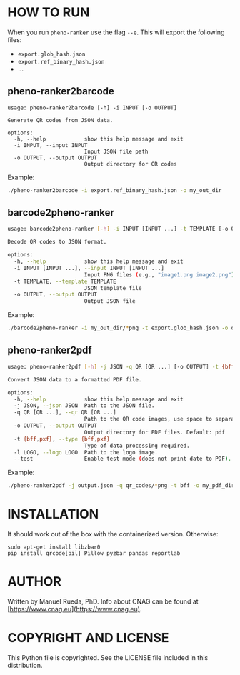 # HOW TO RUN

When you run `pheno-ranker` use the flag `--e`. This will export the following files:

- `export.glob_hash.json`
- `export.ref_binary_hash.json`
- ...

## pheno-ranker2barcode

```
usage: pheno-ranker2barcode [-h] -i INPUT [-o OUTPUT]

Generate QR codes from JSON data.

options:
  -h, --help            show this help message and exit
  -i INPUT, --input INPUT
                        Input JSON file path
  -o OUTPUT, --output OUTPUT
                        Output directory for QR codes
```

Example:

```bash
./pheno-ranker2barcode -i export.ref_binary_hash.json -o my_out_dir
```

## barcode2pheno-ranker

```bash
usage: barcode2pheno-ranker [-h] -i INPUT [INPUT ...] -t TEMPLATE [-o OUTPUT]

Decode QR codes to JSON format.

options:
  -h, --help            show this help message and exit
  -i INPUT [INPUT ...], --input INPUT [INPUT ...]
                        Input PNG files (e.g., "image1.png image2.png")
  -t TEMPLATE, --template TEMPLATE
                        JSON template file
  -o OUTPUT, --output OUTPUT
                        Output JSON file
```

Example:

```bash
./barcode2pheno-ranker -i my_out_dir/*png -t export.glob_hash.json -o output.json
```


## pheno-ranker2pdf

```bash
usage: pheno-ranker2pdf [-h] -j JSON -q QR [QR ...] [-o OUTPUT] -t {bff,pxf} [-l LOGO] [--test]

Convert JSON data to a formatted PDF file.

options:
  -h, --help            show this help message and exit
  -j JSON, --json JSON  Path to the JSON file.
  -q QR [QR ...], --qr QR [QR ...]
                        Path to the QR code images, use space to separate multiple files.
  -o OUTPUT, --output OUTPUT
                        Output directory for PDF files. Default: pdf
  -t {bff,pxf}, --type {bff,pxf}
                        Type of data processing required.
  -l LOGO, --logo LOGO  Path to the logo image.
  --test                Enable test mode (does not print date to PDF).
```

Example:

```bash
./pheno-ranker2pdf -j output.json -q qr_codes/*png -t bff -o my_pdf_dir
```

# INSTALLATION

It should work out of the box with the containerized version. Otherwise:

```
sudo apt-get install libzbar0
pip install qrcode[pil] Pillow pyzbar pandas reportlab
```

# AUTHOR 

Written by Manuel Rueda, PhD. Info about CNAG can be found at [https://www.cnag.eu](https://www.cnag.eu).

# COPYRIGHT AND LICENSE

This Python file is copyrighted. See the LICENSE file included in this distribution.
